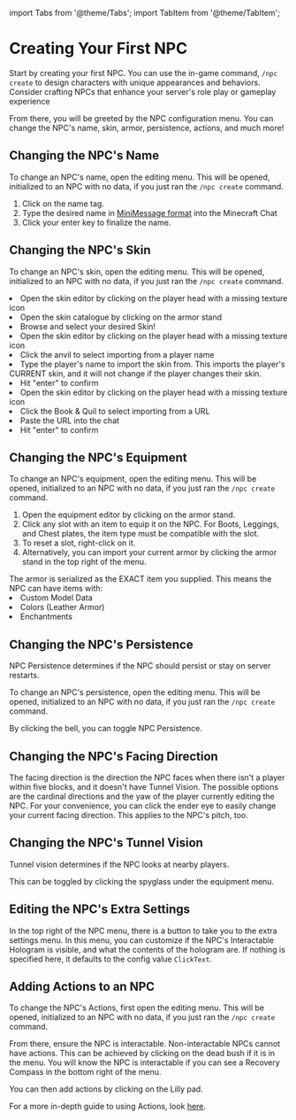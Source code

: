 import Tabs from '@theme/Tabs';
import TabItem from '@theme/TabItem';


# Creating Your First NPC

Start by creating your first NPC. You can use the in-game command, `/npc create` to design characters with unique
appearances and behaviors. Consider crafting NPCs that enhance your server's role play or gameplay experience

From there, you will be greeted by the NPC configuration menu. You can change the NPC's name, skin, armor, persistence,
actions, and much more!

## Changing the NPC's Name

To change an NPC's name, open the editing menu. This will be opened, initialized to an NPC with no data, if you just ran
the `/npc create` command.

1. Click on the name tag.
2. Type the desired name in [MiniMessage format](https://docs.advntr.dev/minimessage/format.html) into the Minecraft Chat
3. Click your enter key to finalize the name.


## Changing the NPC's Skin

To change an NPC's skin, open the editing menu. This will be opened, initialized to an NPC with no data, if you just ran
the `/npc create` command.
<Tabs>
  <TabItem value="Skin Catalog">
    <list type="decimal">
      <li>Open the skin editor by clicking on the player head with a missing texture icon</li>
      <li>Open the skin catalogue by clicking on the armor stand</li>
      <li>Browse and select your desired Skin!</li>
    </list>
  </TabItem>
  <TabItem value="Import from Player">
    <list type="decimal">
      <li>Open the skin editor by clicking on the player head with a missing texture icon</li>
      <li>Click the anvil to select importing from a player name</li>
      <li>Type the player's name to import the skin from. <note>This imports the player's CURRENT skin, and it will not change
        if the player changes their skin.</note></li>
      <li>Hit &quot;enter&quot; to confirm</li>
    </list>
  </TabItem>
  <TabItem value="Import from URL">
    <list type="decimal">
      <li>Open the skin editor by clicking on the player head with a missing texture icon</li>
      <li>Click the Book &amp; Quil to select importing from a URL</li>
      <li>Paste the URL into the chat</li>
      <li>Hit &quot;enter&quot; to confirm</li>
    </list>
  </TabItem>
</Tabs>


## Changing the NPC's Equipment

To change an NPC's equipment, open the editing menu. This will be opened, initialized to an NPC with no data, if you
just ran the `/npc create` command.

1. Open the equipment editor by clicking on the armor stand.
2. Click any slot with an item to equip it on the NPC. <note>For Boots, Leggings, and Chest plates, the item type must
  be compatible with the slot.</note>
3. To reset a slot, right-click on it.
4. Alternatively, you can import your current armor by clicking the armor stand in the top right of the menu.

<note>
    The armor is serialized as the EXACT item you supplied. This means the NPC can have items with:
    <list>
       <li>Custom Model Data</li>
       <li>Colors (Leather Armor)</li>
       <li>Enchantments</li>
    </list>
</note>

## Changing the NPC's Persistence

NPC Persistence determines if the NPC should persist or stay on server restarts.

To change an NPC's persistence, open the editing menu.
This will be opened, initialized to an NPC with no data, if you
just ran the `/npc create` command.

By clicking the bell, you can toggle
<tooltip term="NPC Persistence">NPC Persistence</tooltip>.

## Changing the NPC's Facing Direction

The facing direction is the direction the NPC faces when there isn't a player within five blocks, and it doesn't have
<tooltip term="Tunnel Vision"> Tunnel Vision</tooltip>. The possible options are the cardinal directions and the yaw
of the player currently editing the NPC. For your convenience, you can click the ender eye to easily change your
current facing direction. This applies to the NPC's pitch, too.

## Changing the NPC's Tunnel Vision
Tunnel vision determines if the NPC looks at nearby players.

This can be toggled by clicking the spyglass under the equipment menu.

## Editing the NPC's Extra Settings
In the top right of the NPC menu, there is a button to take you to the extra settings menu.
In this menu, you can customize if the NPC's Interactable Hologram is visible, and what the contents of the hologram
are. If nothing is specified here, it defaults to the config value `ClickText`.


## Adding Actions to an NPC

To change the NPC's Actions, first open the editing menu.
This will be opened, initialized to an NPC with no data, if you
just ran the `/npc create` command.

From there, ensure the NPC is interactable.
Non-interactable NPCs cannot have actions.
This can be achieved by clicking
on the dead bush if it is in the menu.
You will know the NPC is interactable if you can see a Recovery Compass in the
bottom right of the menu.

You can then add actions by clicking on the Lilly pad.

For a more in-depth guide to using Actions, look [here](Using-the-Action-System.md).

